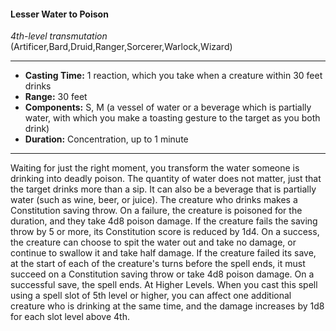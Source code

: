 #### Lesser Water to Poison
*4th-level transmutation* (Artificer,Bard,Druid,Ranger,Sorcerer,Warlock,Wizard)
___
- **Casting Time:** 1 reaction, which you take when a creature within 30 feet drinks
- **Range:** 30 feet
- **Components:** S, M (a vessel of water or a beverage which is partially water, with which you make a toasting gesture to the target as you both drink)
- **Duration:** Concentration, up to 1 minute
---
Waiting for just the right moment, you transform
the water someone is drinking into deadly poison.
The quantity of water does not matter, just that the
target drinks more than a sip. It can also be a
beverage that is partially water (such as wine, beer,
or juice).
The creature who drinks makes a Constitution
saving throw. On a failure, the creature is poisoned
for the duration, and they take 4d8 poison damage.
If the creature fails the saving throw by 5 or more,
its Constitution score is reduced by 1d4. On a
success, the creature can choose to spit the water
out and take no damage, or continue to swallow it
and take half damage. If the creature failed its save,
at the start of each of the creature's turns before the
spell ends, it must succeed on a Constitution saving
throw or take 4d8 poison damage. On a successful
save, the spell ends.
At Higher Levels.  When you cast this spell using
a spell slot of 5th level or higher, you can affect one
additional creature who is drinking at the same
time, and the damage increases by 1d8 for each slot
level above 4th.
